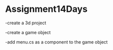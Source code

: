 # Assignment14Days

-create a 3d project 

-create a game object

-add menu.cs as a component to the game object
